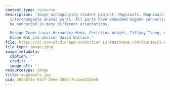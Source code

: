 ```yaml
---
content_type: resource
description: 'Image accompanying student project: Magnimals. Magnimals are a set of
  interchangable animal parts. All parts have embedded magnet connections and can
  be connected in many different orientations.

  Design Team: Lucas Hernandez-Mena, Christina Wright, Tiffany Tseng, Amy Magnuson,
  Diane Rak and advisor David Wallace.'
file: https://ol-ocw-studio-app-production.s3.amazonaws.com/courses/2-00b-toy-product-design-spring-2008/a85a873e017f2e6e38687ca5ea2162e8_magnimals.jpg
file_type: image/jpeg
image_metadata:
  caption: ''
  credit: ''
  image-alt: ''
resourcetype: Image
title: magnimals.jpg
uid: a85a873e-017f-2e6e-3868-7ca5ea2162e8
---
```

